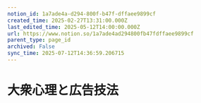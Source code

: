 ```yaml
---
notion_id: 1a7ade4a-d294-800f-b47f-dffaee9899cf
created_time: 2025-02-27T13:31:00.000Z
last_edited_time: 2025-05-12T14:00:00.000Z
url: https://www.notion.so/1a7ade4ad294800fb47fdffaee9899cf
parent_type: page_id
archived: False
sync_time: 2025-07-12T14:36:59.206715
---
```


# 大衆心理と広告技法

